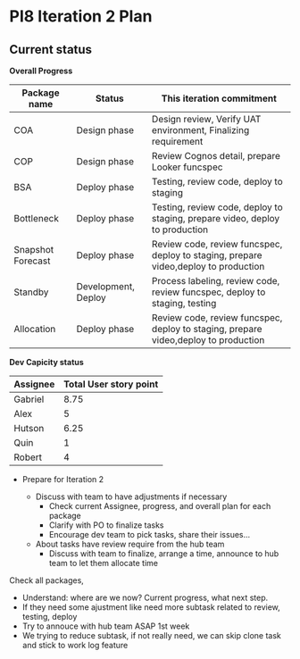 # PI8 Iteration 2 Plan

## Current status

**Overall Progress**

| Package name      | Status              | This iteration commitment                                                           |
| ----------------- | ------------------- | ----------------------------------------------------------------------------------- |
| COA               | Design phase        | Design review, Verify UAT environment, Finalizing requirement                       |
| COP               | Design phase        | Review Cognos detail, prepare Looker funcspec                                       |
| BSA               | Deploy phase        | Testing, review code, deploy to staging                                             |
| Bottleneck        | Deploy phase        | Testing, review code, deploy to staging, prepare video, deploy to production        |
| Snapshot Forecast | Deploy phase        | Review code, review funcspec, deploy to staging, prepare video,deploy to production |
| Standby           | Development, Deploy | Process labeling, review code, review funcspec, deploy to staging, testing          |
| Allocation        | Deploy phase        | Review code, review funcspec, deploy to staging, prepare video,deploy to production |

**Dev Capicity status**

| Assignee | Total User story point |
| -------- | ---------------------- |
| Gabriel  | 8.75                   |
| Alex     | 5                      |
| Hutson   | 6.25                   |
| Quin     | 1                      |
| Robert   | 4                      |

- Prepare for Iteration 2

  - Discuss with team to have adjustments if necessary
    - Check current Assignee, progress, and overall plan for each package
    - Clarify with PO to finalize tasks
    - Encourage dev team to pick tasks, share their issues...
  - About tasks have review require from the hub team
    - Discuss with team to finalize, arrange a time, announce to hub team to let them allocate time

Check all packages,

- Understand: where are we now? Current progress, what next step.
- If they need some ajustment like need more subtask related to review, testing, deploy
- Try to annouce with hub team ASAP 1st week
- We trying to reduce subtask, if not really need, we can skip clone task and stick to work log feature
